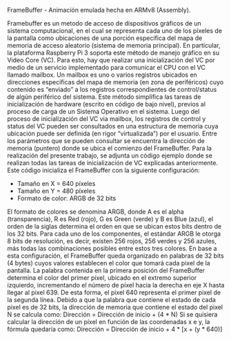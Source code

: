 FrameBuffer - Animación emulada hecha en ARMv8 (Assembly).

Framebuffer es un metodo de acceso de dispositivos
gráficos de un sistema computacional, en el cual se representa cada uno de los píxeles de
la pantalla como ubicaciones de una porción específica del mapa de memoria de acceso
aleatorio (sistema de memoria principal).
En particular, la plataforma Raspberry Pi 3 soporta este método de manejo gráfico en su
Video Core (VC). Para esto, hay que realizar una inicialización del VC por medio de un
servicio implementado para comunicar el CPU con el VC llamado mailbox. Un mailbox es
uno o varios registros ubicados en direcciones específicas del mapa de memoria (en zona
de periféricos) cuyo contenido es “enviado” a los registros correspondientes de control/status
de algún periférico del sistema. Este método simplifica las tareas de inicialización de
hardware (escrito en código de bajo nivel), previos al proceso de carga de un Sistema
Operativo en el sistema.
Luego del proceso de inicialización del VC via mailbox, los registros de control y status
del VC pueden ser consultados en una estructura de memoria cuya ubicación puede ser
definida (en rigor “virtualizada”) por el usuario. Entre los parámetros que se pueden
consultar se encuentra la dirección de memoria (puntero) donde se ubica el comienzo del
FrameBuffer.
Para la realización del presente trabajo, se adjunta un código ejemplo donde se realizan
todas las tareas de inicialización de VC explicadas anteriormente. Este código inicializa el
FrameBuffer con la siguiente configuración:
- Tamaño en X = 640 píxeles
- Tamaño en Y = 480 píxeles
- Formato de color: ARGB de 32 bits

El formato de colores se denomina ARGB, donde A es el alpha (transparencia), R es Red
(rojo), G es Green (verde) y B es Blue (azul), el orden de la siglas determina el orden en que
se ubican estos bits dentro de los 32 bits. Para cada uno de los componentes, el estándar
ARGB le otorga 8 bits de resolución, es decir, existen 256 rojos, 256 verdes y 256 azules,
más todas las combinaciones posibles entre estos tres colores.
En base a esta configuración, el FrameBuffer queda organizado en palabras de 32 bits (4
bytes) cuyos valores establecen el color que tomará cada pixel de la pantalla. La palabra
contenida en la primera posición del FrameBuffer determina el color del primer píxel,
ubicado en el extremo superior izquierdo, incrementando el número de píxel hacia la
derecha en eje X hasta llegar al pixel 639. De esta forma, el pixel 640 representa el primer
pixel de la segunda línea. 
Debido a que la palabra que contiene el estado de cada pixel es de 32 bits, la dirección de
memoria que contiene el estado del pixel N se calcula como:
Dirección = Dirección de inicio + (4 * N)
Si se quisiera calcular la dirección de un píxel en función de las coordenadas x e y, la
fórmula quedaría como:
Dirección = Dirección de inicio + 4 * [x + (y * 640)]
